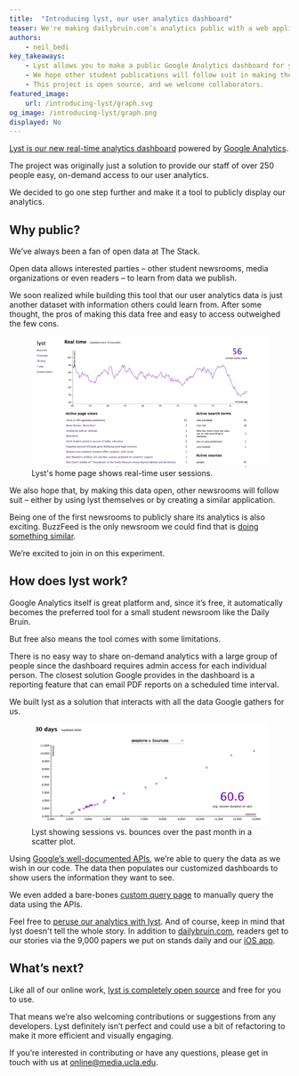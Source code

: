 ```yaml
---
title:  "Introducing lyst, our user analytics dashboard"
teaser: We're making dailybruin.com’s analytics public with a web application we developed.
authors:
    - neil_bedi
key_takeaways:
    - Lyst allows you to make a public Google Analytics dashboard for your website.
    - We hope other student publications will follow suit in making their analytics public.
    - This project is open source, and we welcome collaborators.
featured_image:
    url: /introducing-lyst/graph.svg
og_image: /introducing-lyst/graph.png
displayed: No
---
```

[Lyst is our new real-time analytics dashboard](http://lyst.dailybruin.com/) powered by [Google Analytics](http://google.com/analytics/).

The project was originally just a solution to provide our staff of over 250 people easy, on-demand access to our user analytics.

We decided to go one step further and make it a tool to publicly display our analytics.

## Why public?

We’ve always been a fan of open data at The Stack.

Open data allows interested parties – other student newsrooms, media organizations or even readers – to learn from data we publish.

We soon realized while building this tool that our user analytics data is just another dataset with information others could learn from. After some thought, the pros of making this data free and easy to access outweighed the few cons.

<figure class="image">
    <img src="/img/posts/introducing-lyst/realtime.png"/>
    <figcaption>Lyst's home page shows real-time user sessions.</figcaption>
</figure>

We also hope that, by making this data open, other newsrooms will follow suit – either by using lyst themselves or by creating a similar application.

Being one of the first newsrooms to publicly share its analytics is also exciting. BuzzFeed is the only newsroom we could find that is [doing something similar](http://www.buzzfeed.com/dashboard/buzzfeed).

We’re excited to join in on this experiment.

## How does lyst work?

Google Analytics itself is great platform and, since it’s free, it automatically becomes the preferred tool for a small student newsroom like the Daily Bruin.

But free also means the tool comes with some limitations.

There is no easy way to share on-demand analytics with a large group of people since the dashboard requires admin access for each individual person. The closest solution Google provides in the dashboard is a reporting feature that can email PDF reports on a scheduled time interval.

We built lyst as a solution that interacts with all the data Google gathers for us.

<figure class="image right">
    <img src="/img/posts/introducing-lyst/month_sessions_bounces.png"/>
    <figcaption>Lyst showing sessions vs. bounces over the past month in a scatter plot.</figcaption>
</figure>

Using [Google’s well-documented APIs](https://developers.google.com/analytics/?hl=en), we’re able to query the data as we wish in our code. The data then populates our customized dashboards to show users the information they want to see.

We even added a bare-bones [custom query page](http://lyst.dailybruin.com/custom) to manually query the data using the APIs.

Feel free to [peruse our analytics with lyst](http://lyst.dailybruin.com/). And of course, keep in mind that lyst doesn't tell the whole story. In addition to [dailybruin.com](http://dailybruin.com), readers get to our stories via the 9,000 papers we put on stands daily and our [iOS app](https://itunes.apple.com/us/app/the-ucla-daily-bruin/id784097181).

## What’s next?

Like all of our online work, [lyst is completely open source](http://github.com/nbedi/lyst) and free for you to use.

That means we’re also welcoming contributions or suggestions from any developers. Lyst definitely isn’t perfect and could use a bit of refactoring to make it more efficient and visually engaging.

If you’re interested in contributing or have any questions, please get in touch with us at [online@media.ucla.edu](mailto:online@media.ucla.edu).
